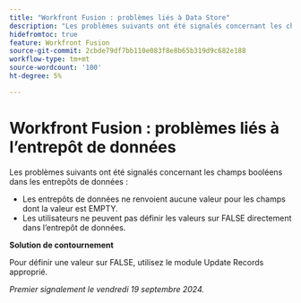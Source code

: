 ```yaml
---
title: "Workfront Fusion : problèmes liés à Data Store"
description: "Les problèmes suivants ont été signalés concernant les champs booléens dans les entrepôts de données : les entrepôts de données ne renvoient aucune valeur pour les champs dont la valeur est EMPTY et les utilisateurs ne peuvent pas définir les valeurs sur FALSE directement dans l’entrepôt de données."
hidefromtoc: true
feature: Workfront Fusion
source-git-commit: 2cbde79df7bb110e083f8e8b65b319d9c682e188
workflow-type: tm+mt
source-wordcount: '100'
ht-degree: 5%

---
```



# Workfront Fusion : problèmes liés à l’entrepôt de données

Les problèmes suivants ont été signalés concernant les champs booléens dans les entrepôts de données :

* Les entrepôts de données ne renvoient aucune valeur pour les champs dont la valeur est EMPTY.
* Les utilisateurs ne peuvent pas définir les valeurs sur FALSE directement dans l’entrepôt de données.

**Solution de contournement**

Pour définir une valeur sur FALSE, utilisez le module Update Records approprié.

_Premier signalement le vendredi 19 septembre 2024._
